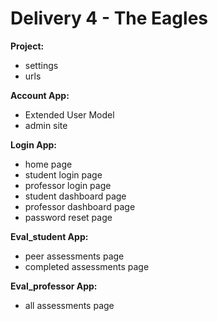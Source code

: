 # Delivery 4 - The Eagles

**Project:**
  - settings
  - urls
  
  
**Account App:**
  - Extended User Model
  - admin site
  
 
**Login App:**
  - home page
  - student login page
  - professor login page
  - student dashboard page
  - professor dashboard page
  - password reset page


**Eval_student App:**
  - peer assessments page
  - completed assessments page
 
 
**Eval_professor App:**
  - all assessments page
